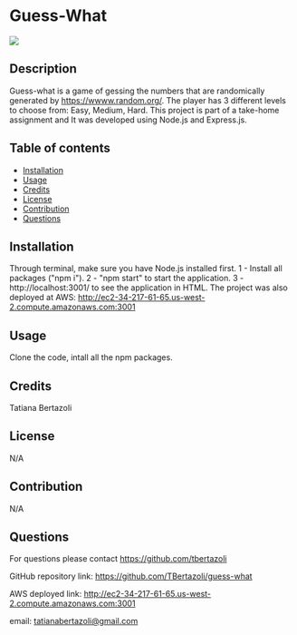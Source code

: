 # Guess-What

   <img src="public\assets\images\Screenshot 2023-11-13 at 10.35.21 PM.png">

## Description

Guess-what is a game of gessing the numbers that are randomically generated by https://wwww.random.org/.
The player has 3 different levels to choose from: Easy, Medium, Hard.
This project is part of a take-home assignment and It was developed using Node.js and Express.js.

## Table of contents

- [Installation](#installation)
- [Usage](#usage)
- [Credits](#credits)
- [License](#license)
- [Contribution](#contribution)
- [Questions](#questions)

## Installation

Through terminal, make sure you have Node.js installed first.
1 - Install all packages ("npm i").
2 - "npm start" to start the application.
3 - http://localhost:3001/ to see the application in HTML.
The project was also deployed at AWS: http://ec2-34-217-61-65.us-west-2.compute.amazonaws.com:3001

## Usage

Clone the code, intall all the npm packages.

## Credits

Tatiana Bertazoli

## License

N/A

## Contribution

N/A

## Questions

For questions please contact https://github.com/tbertazoli

GitHub repository link: https://github.com/TBertazoli/guess-what

AWS deployed link: http://ec2-34-217-61-65.us-west-2.compute.amazonaws.com:3001

email: tatianabertazoli@gmail.com
